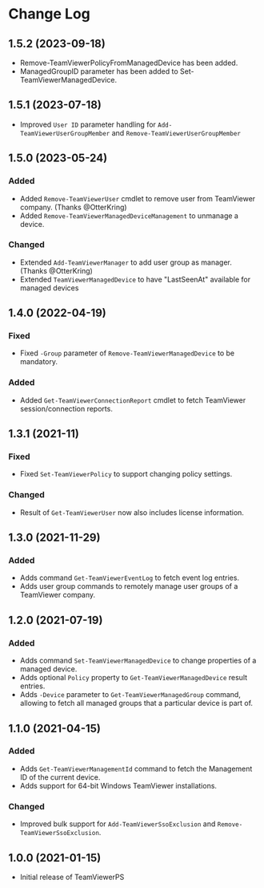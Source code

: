 # Change Log

## 1.5.2 (2023-09-18)
- Remove-TeamViewerPolicyFromManagedDevice has been added.
- ManagedGroupID parameter has been added to Set-TeamViewerManagedDevice.

## 1.5.1 (2023-07-18)

- Improved `User ID` parameter handling for `Add-TeamViewerUserGroupMember` and `Remove-TeamViewerUserGroupMember`

## 1.5.0 (2023-05-24)

### Added

- Added `Remove-TeamViewerUser` cmdlet to remove user from TeamViewer company. (Thanks @OtterKring)
- Added `Remove-TeamViewerManagedDeviceManagement` to unmanage a device.

### Changed

- Extended `Add-TeamViewerManager` to add user group as manager. (Thanks @OtterKring)
- Extended `TeamViewerManagedDevice` to have "LastSeenAt" available for managed devices

## 1.4.0 (2022-04-19)

### Fixed

- Fixed `-Group` parameter of `Remove-TeamViewerManagedDevice` to be mandatory.

### Added

- Added `Get-TeamViewerConnectionReport` cmdlet to fetch TeamViewer session/connection reports.

## 1.3.1 (2021-11)

### Fixed

- Fixed `Set-TeamViewerPolicy` to support changing policy settings.

### Changed

- Result of `Get-TeamViewerUser` now also includes license information.

## 1.3.0 (2021-11-29)

### Added

- Adds command `Get-TeamViewerEventLog` to fetch event log entries.
- Adds user group commands to remotely manage user groups of a TeamViewer company.

## 1.2.0 (2021-07-19)

### Added

- Adds command `Set-TeamViewerManagedDevice` to change properties of a managed device.
- Adds optional `Policy` property to `Get-TeamViewerManagedDevice` result entries.
- Adds `-Device` parameter to `Get-TeamViewerManagedGroup` command, allowing to
  fetch all managed groups that a particular device is part of.

## 1.1.0 (2021-04-15)

### Added

- Adds `Get-TeamViewerManagementId` command to fetch the Management ID of the current device.
- Adds support for 64-bit Windows TeamViewer installations.

### Changed

- Improved bulk support for `Add-TeamViewerSsoExclusion` and `Remove-TeamViewerSsoExclusion`.

## 1.0.0 (2021-01-15)

- Initial release of TeamViewerPS
